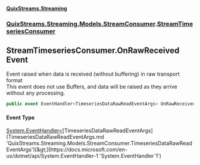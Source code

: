 #### [QuixStreams.Streaming](index.md 'index')
### [QuixStreams.Streaming.Models.StreamConsumer](QuixStreams.Streaming.Models.StreamConsumer.md 'QuixStreams.Streaming.Models.StreamConsumer').[StreamTimeseriesConsumer](StreamTimeseriesConsumer.md 'QuixStreams.Streaming.Models.StreamConsumer.StreamTimeseriesConsumer')

## StreamTimeseriesConsumer.OnRawReceived Event

Event raised when data is received (without buffering) in raw transport format  
This event does not use Buffers, and data will be raised as they arrive without any processing.

```csharp
public event EventHandler<TimeseriesDataRawReadEventArgs> OnRawReceived;
```

#### Event Type
[System.EventHandler&lt;](https://docs.microsoft.com/en-us/dotnet/api/System.EventHandler-1 'System.EventHandler`1')[TimeseriesDataRawReadEventArgs](TimeseriesDataRawReadEventArgs.md 'QuixStreams.Streaming.Models.StreamConsumer.TimeseriesDataRawReadEventArgs')[&gt;](https://docs.microsoft.com/en-us/dotnet/api/System.EventHandler-1 'System.EventHandler`1')